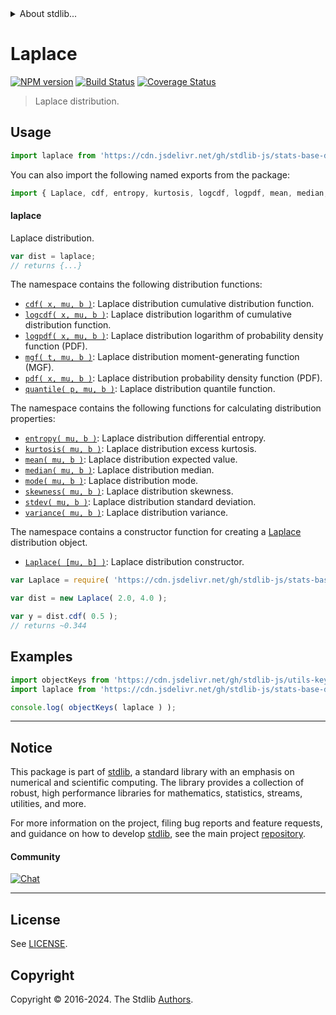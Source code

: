 <!--

@license Apache-2.0

Copyright (c) 2018 The Stdlib Authors.

Licensed under the Apache License, Version 2.0 (the "License");
you may not use this file except in compliance with the License.
You may obtain a copy of the License at

   http://www.apache.org/licenses/LICENSE-2.0

Unless required by applicable law or agreed to in writing, software
distributed under the License is distributed on an "AS IS" BASIS,
WITHOUT WARRANTIES OR CONDITIONS OF ANY KIND, either express or implied.
See the License for the specific language governing permissions and
limitations under the License.

-->


<details>
  <summary>
    About stdlib...
  </summary>
  <p>We believe in a future in which the web is a preferred environment for numerical computation. To help realize this future, we've built stdlib. stdlib is a standard library, with an emphasis on numerical and scientific computation, written in JavaScript (and C) for execution in browsers and in Node.js.</p>
  <p>The library is fully decomposable, being architected in such a way that you can swap out and mix and match APIs and functionality to cater to your exact preferences and use cases.</p>
  <p>When you use stdlib, you can be absolutely certain that you are using the most thorough, rigorous, well-written, studied, documented, tested, measured, and high-quality code out there.</p>
  <p>To join us in bringing numerical computing to the web, get started by checking us out on <a href="https://github.com/stdlib-js/stdlib">GitHub</a>, and please consider <a href="https://opencollective.com/stdlib">financially supporting stdlib</a>. We greatly appreciate your continued support!</p>
</details>

# Laplace

[![NPM version][npm-image]][npm-url] [![Build Status][test-image]][test-url] [![Coverage Status][coverage-image]][coverage-url] <!-- [![dependencies][dependencies-image]][dependencies-url] -->

> Laplace distribution.



<section class="usage">

## Usage

```javascript
import laplace from 'https://cdn.jsdelivr.net/gh/stdlib-js/stats-base-dists-laplace@v0.2.0-deno/mod.js';
```

You can also import the following named exports from the package:

```javascript
import { Laplace, cdf, entropy, kurtosis, logcdf, logpdf, mean, median, mgf, mode, pdf, quantile, skewness, stdev, variance } from 'https://cdn.jsdelivr.net/gh/stdlib-js/stats-base-dists-laplace@v0.2.0-deno/mod.js';
```

#### laplace

Laplace distribution.

```javascript
var dist = laplace;
// returns {...}
```

The namespace contains the following distribution functions:

<!-- <toc pattern="*+(cdf|pdf|mgf|quantile)*"> -->

<div class="namespace-toc">

-   <span class="signature">[`cdf( x, mu, b )`][@stdlib/stats/base/dists/laplace/cdf]</span><span class="delimiter">: </span><span class="description">Laplace distribution cumulative distribution function.</span>
-   <span class="signature">[`logcdf( x, mu, b )`][@stdlib/stats/base/dists/laplace/logcdf]</span><span class="delimiter">: </span><span class="description">Laplace distribution logarithm of cumulative distribution function.</span>
-   <span class="signature">[`logpdf( x, mu, b )`][@stdlib/stats/base/dists/laplace/logpdf]</span><span class="delimiter">: </span><span class="description">Laplace distribution logarithm of probability density function (PDF).</span>
-   <span class="signature">[`mgf( t, mu, b )`][@stdlib/stats/base/dists/laplace/mgf]</span><span class="delimiter">: </span><span class="description">Laplace distribution moment-generating function (MGF).</span>
-   <span class="signature">[`pdf( x, mu, b )`][@stdlib/stats/base/dists/laplace/pdf]</span><span class="delimiter">: </span><span class="description">Laplace distribution probability density function (PDF).</span>
-   <span class="signature">[`quantile( p, mu, b )`][@stdlib/stats/base/dists/laplace/quantile]</span><span class="delimiter">: </span><span class="description">Laplace distribution quantile function.</span>

</div>

<!-- </toc> -->

The namespace contains the following functions for calculating distribution properties:

<!-- <toc pattern="*+(entropy|kurtosis|mean|median|mode|skewness|stdev|variance)*"> -->

<div class="namespace-toc">

-   <span class="signature">[`entropy( mu, b )`][@stdlib/stats/base/dists/laplace/entropy]</span><span class="delimiter">: </span><span class="description">Laplace distribution differential entropy.</span>
-   <span class="signature">[`kurtosis( mu, b )`][@stdlib/stats/base/dists/laplace/kurtosis]</span><span class="delimiter">: </span><span class="description">Laplace distribution excess kurtosis.</span>
-   <span class="signature">[`mean( mu, b )`][@stdlib/stats/base/dists/laplace/mean]</span><span class="delimiter">: </span><span class="description">Laplace distribution expected value.</span>
-   <span class="signature">[`median( mu, b )`][@stdlib/stats/base/dists/laplace/median]</span><span class="delimiter">: </span><span class="description">Laplace distribution median.</span>
-   <span class="signature">[`mode( mu, b )`][@stdlib/stats/base/dists/laplace/mode]</span><span class="delimiter">: </span><span class="description">Laplace distribution mode.</span>
-   <span class="signature">[`skewness( mu, b )`][@stdlib/stats/base/dists/laplace/skewness]</span><span class="delimiter">: </span><span class="description">Laplace distribution skewness.</span>
-   <span class="signature">[`stdev( mu, b )`][@stdlib/stats/base/dists/laplace/stdev]</span><span class="delimiter">: </span><span class="description">Laplace distribution standard deviation.</span>
-   <span class="signature">[`variance( mu, b )`][@stdlib/stats/base/dists/laplace/variance]</span><span class="delimiter">: </span><span class="description">Laplace distribution variance.</span>

</div>

<!-- </toc> -->

The namespace contains a constructor function for creating a [Laplace][laplace-distribution] distribution object.

<!-- <toc pattern="*ctor*"> -->

<div class="namespace-toc">

-   <span class="signature">[`Laplace( [mu, b] )`][@stdlib/stats/base/dists/laplace/ctor]</span><span class="delimiter">: </span><span class="description">Laplace distribution constructor.</span>

</div>

<!-- </toc> -->

```javascript
var Laplace = require( 'https://cdn.jsdelivr.net/gh/stdlib-js/stats-base-dists-laplace' ).Laplace;

var dist = new Laplace( 2.0, 4.0 );

var y = dist.cdf( 0.5 );
// returns ~0.344
```

</section>

<!-- /.usage -->

<section class="examples">

## Examples

<!-- TODO: better examples -->

<!-- eslint no-undef: "error" -->

```javascript
import objectKeys from 'https://cdn.jsdelivr.net/gh/stdlib-js/utils-keys@deno/mod.js';
import laplace from 'https://cdn.jsdelivr.net/gh/stdlib-js/stats-base-dists-laplace@v0.2.0-deno/mod.js';

console.log( objectKeys( laplace ) );
```

</section>

<!-- /.examples -->

<!-- Section for related `stdlib` packages. Do not manually edit this section, as it is automatically populated. -->

<section class="related">

</section>

<!-- /.related -->

<!-- Section for all links. Make sure to keep an empty line after the `section` element and another before the `/section` close. -->


<section class="main-repo" >

* * *

## Notice

This package is part of [stdlib][stdlib], a standard library with an emphasis on numerical and scientific computing. The library provides a collection of robust, high performance libraries for mathematics, statistics, streams, utilities, and more.

For more information on the project, filing bug reports and feature requests, and guidance on how to develop [stdlib][stdlib], see the main project [repository][stdlib].

#### Community

[![Chat][chat-image]][chat-url]

---

## License

See [LICENSE][stdlib-license].


## Copyright

Copyright &copy; 2016-2024. The Stdlib [Authors][stdlib-authors].

</section>

<!-- /.stdlib -->

<!-- Section for all links. Make sure to keep an empty line after the `section` element and another before the `/section` close. -->

<section class="links">

[npm-image]: http://img.shields.io/npm/v/@stdlib/stats-base-dists-laplace.svg
[npm-url]: https://npmjs.org/package/@stdlib/stats-base-dists-laplace

[test-image]: https://github.com/stdlib-js/stats-base-dists-laplace/actions/workflows/test.yml/badge.svg?branch=v0.2.0
[test-url]: https://github.com/stdlib-js/stats-base-dists-laplace/actions/workflows/test.yml?query=branch:v0.2.0

[coverage-image]: https://img.shields.io/codecov/c/github/stdlib-js/stats-base-dists-laplace/main.svg
[coverage-url]: https://codecov.io/github/stdlib-js/stats-base-dists-laplace?branch=main

<!--

[dependencies-image]: https://img.shields.io/david/stdlib-js/stats-base-dists-laplace.svg
[dependencies-url]: https://david-dm.org/stdlib-js/stats-base-dists-laplace/main

-->

[chat-image]: https://img.shields.io/gitter/room/stdlib-js/stdlib.svg
[chat-url]: https://app.gitter.im/#/room/#stdlib-js_stdlib:gitter.im

[stdlib]: https://github.com/stdlib-js/stdlib

[stdlib-authors]: https://github.com/stdlib-js/stdlib/graphs/contributors

[umd]: https://github.com/umdjs/umd
[es-module]: https://developer.mozilla.org/en-US/docs/Web/JavaScript/Guide/Modules

[deno-url]: https://github.com/stdlib-js/stats-base-dists-laplace/tree/deno
[deno-readme]: https://github.com/stdlib-js/stats-base-dists-laplace/blob/deno/README.md
[umd-url]: https://github.com/stdlib-js/stats-base-dists-laplace/tree/umd
[umd-readme]: https://github.com/stdlib-js/stats-base-dists-laplace/blob/umd/README.md
[esm-url]: https://github.com/stdlib-js/stats-base-dists-laplace/tree/esm
[esm-readme]: https://github.com/stdlib-js/stats-base-dists-laplace/blob/esm/README.md
[branches-url]: https://github.com/stdlib-js/stats-base-dists-laplace/blob/main/branches.md

[stdlib-license]: https://raw.githubusercontent.com/stdlib-js/stats-base-dists-laplace/main/LICENSE

[laplace-distribution]: https://en.wikipedia.org/wiki/Laplace_distribution

<!-- <toc-links> -->

[@stdlib/stats/base/dists/laplace/ctor]: https://github.com/stdlib-js/stats-base-dists-laplace-ctor/tree/deno

[@stdlib/stats/base/dists/laplace/entropy]: https://github.com/stdlib-js/stats-base-dists-laplace-entropy/tree/deno

[@stdlib/stats/base/dists/laplace/kurtosis]: https://github.com/stdlib-js/stats-base-dists-laplace-kurtosis/tree/deno

[@stdlib/stats/base/dists/laplace/mean]: https://github.com/stdlib-js/stats-base-dists-laplace-mean/tree/deno

[@stdlib/stats/base/dists/laplace/median]: https://github.com/stdlib-js/stats-base-dists-laplace-median/tree/deno

[@stdlib/stats/base/dists/laplace/mode]: https://github.com/stdlib-js/stats-base-dists-laplace-mode/tree/deno

[@stdlib/stats/base/dists/laplace/skewness]: https://github.com/stdlib-js/stats-base-dists-laplace-skewness/tree/deno

[@stdlib/stats/base/dists/laplace/stdev]: https://github.com/stdlib-js/stats-base-dists-laplace-stdev/tree/deno

[@stdlib/stats/base/dists/laplace/variance]: https://github.com/stdlib-js/stats-base-dists-laplace-variance/tree/deno

[@stdlib/stats/base/dists/laplace/cdf]: https://github.com/stdlib-js/stats-base-dists-laplace-cdf/tree/deno

[@stdlib/stats/base/dists/laplace/logcdf]: https://github.com/stdlib-js/stats-base-dists-laplace-logcdf/tree/deno

[@stdlib/stats/base/dists/laplace/logpdf]: https://github.com/stdlib-js/stats-base-dists-laplace-logpdf/tree/deno

[@stdlib/stats/base/dists/laplace/mgf]: https://github.com/stdlib-js/stats-base-dists-laplace-mgf/tree/deno

[@stdlib/stats/base/dists/laplace/pdf]: https://github.com/stdlib-js/stats-base-dists-laplace-pdf/tree/deno

[@stdlib/stats/base/dists/laplace/quantile]: https://github.com/stdlib-js/stats-base-dists-laplace-quantile/tree/deno

<!-- </toc-links> -->

</section>

<!-- /.links -->
